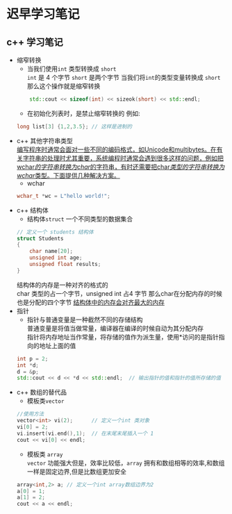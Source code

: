 # 迟早学习笔记
## c++ 学习笔记

* 缩窄转换  
	* 当我们使用`int` 类型转换成 `short`   
	`int` 是 4 个字节 `short` 是两个字节 当我们将`int`的类型变量转换成 `short` 那么这个操作就是缩窄转换
	```c++
		std::cout << sizeof(int) << sizeok(short) << std::endl;
	```
	* 在初始化列表时，是禁止缩窄转换的 例如:
	```c++
	long list[3] {1,2,3.5}; // 这样是进制的
	```
* c++ 其他字符串类型    
<u>编写程序时通常会面对一些不同的编码格式，如Unicode和multibytes。在有关字符串的处理时尤其重要，系统编程时通常会遇到很多这样的问题，例如把wchar*的字符串转换为char*的字符串，有时还需要把char*类型的字符串转换为wchar*类型。下面提供几种解决方案。</u>
	* wchar  
	```c++
	wchar_t *wc = L"hello world!"; 

	```
* c++ 结构体  
	* 结构体`struct` 一个不同类型的数据集合
	```c++ 
	// 定义一个 students 结构体
	struct Students
	{
		char name[20];
		unsigned int age;
		unsigned float results;
	}
	```
	结构体的内存是一种对齐的格式的 <br>
	char 类型的占一个字节，unsigned int 占4 字节 那么char在分配内存的时候也是分配的四个字节 <u>结构体中的内存会对齐最大的内存</u>
* 指针 
	* 指针与普通变量是一种截然不同的存储结构  
	普通变量是将值当做常量，编译器在编译的时候自动为其分配内存  
	指针将内存地址当作常量，将存储的值作为派生量，使用*访问的是指针指向的地址上面的值  
	```c++
	int p = 2;
	int *d;
	d = &p;
	std::cout << d << *d << std::endl;  // 输出指针的值和指针的值所存储的值
	```
* c++ 数组的替代品
	* 模板类`vector`<br>
	```c++
	//使用方法
	vector<int> vi(2); 		// 定义一个int 类对象
	vi[0] = 2;
	vi.insert(vi.end(),1);  // 在末尾末尾插入一个 1
	cout << vi[0] << endl;
	```
	* 模板类 `array`<br>
	`vector` 功能强大但是，效率比较低，`array` 拥有和数组相等的效率,和数组一样是固定边界,但是比数组更加安全  
	```c++
	array<int,2> a; // 定义一个int array数组边界为2
	a[0] = 1;
	a[1] = 2;
	cout << a << endl;
	```
